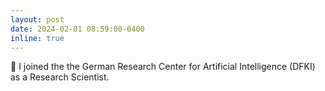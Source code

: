```yaml
---
layout: post
date: 2024-02-01 08:59:00-0400
inline: true
---
```


:loudspeaker: I joined the the German Research Center for Artificial Intelligence (DFKI) as a Research Scientist.
